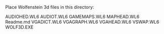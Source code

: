 Place Wolfenstein 3d files in this directory:

AUDIOHED.WL6
AUDIOT.WL6
GAMEMAPS.WL6
MAPHEAD.WL6
Readme.md
VGADICT.WL6
VGAGRAPH.WL6
VGAHEAD.WL6
VSWAP.WL6
WOLF3D.EXE
